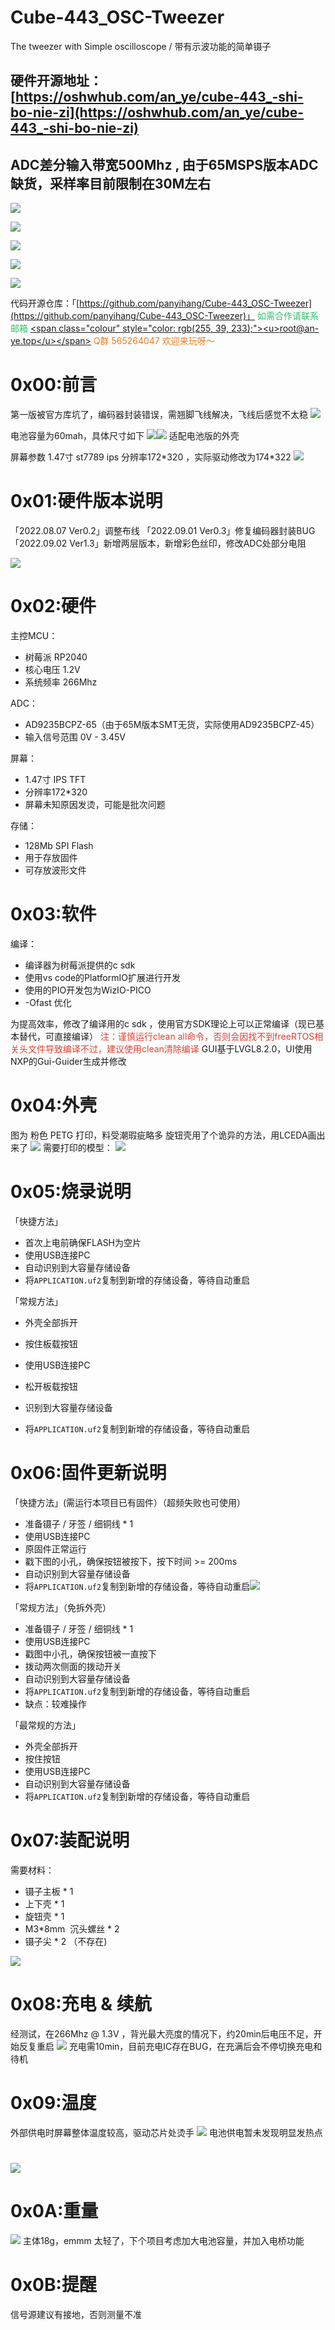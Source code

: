 # Cube-443_OSC-Tweezer
The tweezer  with  Simple oscilloscope  / 带有示波功能的简单镊子

## 硬件开源地址：[https://oshwhub.com/an_ye/cube-443_-shi-bo-nie-zi](https://oshwhub.com/an_ye/cube-443_-shi-bo-nie-zi)

## ADC差分输入带宽500Mhz , 由于65MSPS版本ADC缺货，采样率目前限制在30M左右

![](https://image.lceda.cn/pullimage/IOXrYDXw5zKor74D8qfbERfzB7PgLr1lAFisTa4o.jpeg)

![](https://image.lceda.cn/pullimage/WHvOA4xFxJ0nBkd4fLX5YLlbj4mYPZUi9IUmjZtk.jpeg)

![](https://image.lceda.cn/pullimage/Cib4ycKxuxZ9aj7nVQvAesIs0Vze9iPj4G22dC11.jpeg)

![](https://image.lceda.cn/pullimage/C9iZmSYddcv01WCS3hs06oxpPU2nq84hHJJ9wRja.jpeg)

![](https://image.lceda.cn/pullimage/yzMJZyMQrdR2CDMquQNuw6RVLryEtFYf9BbOOXyc.jpeg)

代码开源仓库：「[https://github.com/panyihang/Cube-443_OSC-Tweezer](https://github.com/panyihang/Cube-443_OSC-Tweezer)」
<span class="colour" style="color: rgb(45, 194, 107);">如需合作请联系邮箱 <u>[\<span class="colour" style="color: rgb\(255, 39, 233\);"\>\<u\>root@an-ye.top\</u\>\</span\>](mailto:root@an-ye.top)</u></span>
<span class="colour" style="color: rgb(230, 126, 35);">Q群 565264047 欢迎来玩呀～</span>

# 0x00:前言

第一版被官方库坑了，编码器封装错误，需翘脚飞线解决，飞线后感觉不太稳
![](https://image.lceda.cn/pullimage/wCwH8vWdWJBYp7zYXT6eWTqOzZakTpLxfcdEVLCC.jpeg)

电池容量为60mah，具体尺寸如下
![](https://image.lceda.cn/pullimage/0HdVp7e0zFRfTZV45eLscIMsHl86jVWWl4zt5uxd.jpeg)![](https://image.lceda.cn/pullimage/SmjTsgL9MSXKD9oIoFQQvJogn8qZ4gLjlvazRBwx.jpeg)
适配电池版的外壳

屏幕参数
1\.47寸 st7789 ips 分辨率172\*320 ，实际驱动修改为174\*322
![](https://image.lceda.cn/pullimage/HHQPfVquIOyD2mN2ChpinCGhDfZT3qdYOeIVPnxC.jpeg)

#

# 0x01:硬件版本说明

「2022.08.07 Ver0.2」调整布线
「2022.09.01 Ver0.3」修复编码器封装BUG
「2022.09.02 Ver1.3」新增两层版本，新增彩色丝印，修改ADC处部分电阻

![](https://image.lceda.cn/pullimage/ONpCkgh636Aprr3h3if8ReHtLfAyHe9V88aVBeNW.png)

# 0x02:硬件

主控MCU：

* 树莓派 RP2040
* 核心电压 1.2V
* 系统频率 266Mhz

ADC：

* AD9235BCPZ-65（由于65M版本SMT无货，实际使用AD9235BCPZ-45）
* 输入信号范围 0V - 3.45V

屏幕：

* 1.47寸 IPS TFT
* 分辨率172*320
* 屏幕未知原因发烫，可能是批次问题

存储：

* 128Mb SPI Flash
* 用于存放固件
* 可存放波形文件

# 0x03:软件

编译：

* 编译器为树莓派提供的c sdk
* 使用vs code的PlatformIO扩展进行开发
* 使用的PIO开发包为WizIO-PICO
* -Ofast 优化

为提高效率，修改了编译用的c sdk ，使用官方SDK理论上可以正常编译（现已基本替代，可直接编译）
<span class="colour" style="color: rgb(224, 62, 45);">注：谨慎运行clean all命令，否则会因找不到freeRTOS相关头文件导致编译不过，建议使用clean清除编译</span>
GUI基于LVGL8.2.0，UI使用NXP的Gui-Guider生成并修改

# 0x04:外壳

图为 粉色 PETG 打印，料受潮瑕疵略多
旋钮壳用了个诡异的方法，用LCEDA画出来了
![](https://image.lceda.cn/pullimage/0eXrj6c3xqdacwoqPzgXiB0XNeF0JcG5MdjWpc5c.jpeg)
需要打印的模型：
![](https://image.lceda.cn/pullimage/BSx8tGX5rarcDwXDdHDspvfADFhkSWBfdZCR6esx.jpeg)

# 0x05:烧录说明

「快捷方法」

* 首次上电前确保FLASH为空片
* 使用USB连接PC
* 自动识别到大容量存储设备
* 将`APPLICATION.uf2`复制到新增的存储设备，等待自动重启

「常规方法」

* 外壳全部拆开


* 按住板载按钮
* 使用USB连接PC
* 松开板载按钮
* 识别到大容量存储设备
* 将`APPLICATION.uf2`复制到新增的存储设备，等待自动重启

# 0x06:固件更新说明

「快捷方法」(需运行本项目已有固件）（超频失败也可使用）

* 准备镊子 / 牙签 / 细铜线 * 1
* 使用USB连接PC
* 原固件正常运行
* 戳下图的小孔，确保按钮被按下，按下时间 >= 200ms
* 自动识别到大容量存储设备
* 将`APPLICATION.uf2`复制到新增的存储设备，等待自动重启![](https://image.lceda.cn/pullimage/CDKBozfjsr5rfL6QeRJXzkQUSmwX4khUKesuWi3c.jpeg)

「常规方法」（免拆外壳）

* 准备镊子 / 牙签 / 细铜线 * 1
* 使用USB连接PC
* 戳图中小孔，确保按钮被一直按下
* 拨动两次侧面的拨动开关
* 自动识别到大容量存储设备
* 将`APPLICATION.uf2`复制到新增的存储设备，等待自动重启
* 缺点：较难操作

「最常规的方法」

* 外壳全部拆开
* 按住按钮
* 使用USB连接PC
* 自动识别到大容量存储设备
* 将`APPLICATION.uf2`复制到新增的存储设备，等待自动重启

# 0x07:装配说明

需要材料：

* 镊子主板 * 1
* 上下壳 * 1
* 旋钮壳 * 1
* M3*8mm  沉头螺丝 * 2
* 镊子尖 * 2 （不存在)

![](https://image.lceda.cn/pullimage/JSbtb759PQxzMyDgwfemRkvtcfPtIZBG9sepmiJv.jpeg)

#

# 0x08:充电 & 续航

经测试，在266Mhz @ 1.3V ，背光最大亮度的情况下，约20min后电压不足，开始反复重启
![](https://image.lceda.cn/pullimage/wGnGFjSgIcaR7szpA4ZS4ppJnVcdOz3xIf5UgDlc.jpeg)
充电需10min，目前充电IC存在BUG，在充满后会不停切换充电和待机

#

# 0x09:温度

外部供电时屏幕整体温度较高，驱动芯片处烫手
![](https://image.lceda.cn/pullimage/YSsyqVFYHS3tW7TEMmt4kDplwQ1PDQL4AMUhnKIg.jpeg)
电池供电暂未发现明显发热点

# ![](https://image.lceda.cn/pullimage/SJ2Dk8c3CkMwKHe2ETWOZbxHqb1iP43hDKRhqXqo.jpeg)

# 0x0A:重量

![](https://image.lceda.cn/pullimage/IJ0c3xyXZrJpaOgjavBhXrkdjRGsNXxxUFCMND9A.jpeg)
主体18g，emmm 太轻了，下个项目考虑加大电池容量，并加入电桥功能

# 0x0B:提醒

信号源建议有接地，否则测量不准
